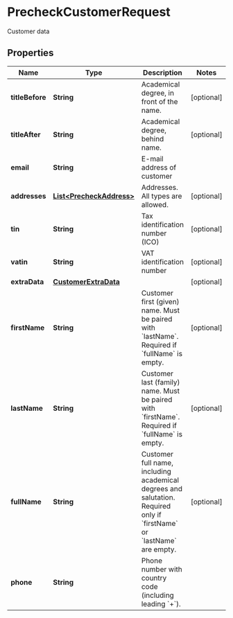 

# PrecheckCustomerRequest

Customer data

## Properties

| Name | Type | Description | Notes |
|------------ | ------------- | ------------- | -------------|
|**titleBefore** | **String** | Academical degree, in front of the name. |  [optional] |
|**titleAfter** | **String** | Academical degree, behind name. |  [optional] |
|**email** | **String** | E-mail address of customer |  |
|**addresses** | [**List&lt;PrecheckAddress&gt;**](PrecheckAddress.md) | Addresses. All types are allowed. |  [optional] |
|**tin** | **String** | Tax identification number (ICO) |  [optional] |
|**vatin** | **String** | VAT identification number |  [optional] |
|**extraData** | [**CustomerExtraData**](CustomerExtraData.md) |  |  [optional] |
|**firstName** | **String** | Customer first (given) name. Must be paired with &#x60;lastName&#x60;. Required if &#x60;fullName&#x60; is empty. |  [optional] |
|**lastName** | **String** | Customer last (family) name. Must be paired with &#x60;firstName&#x60;. Required if &#x60;fullName&#x60; is empty. |  [optional] |
|**fullName** | **String** | Customer full name, including academical degrees and salutation. Required only if &#x60;firstName&#x60; or &#x60;lastName&#x60; are empty. |  [optional] |
|**phone** | **String** | Phone number with country code (including leading &#x60;+&#x60;). |  |



